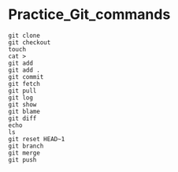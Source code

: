 # Practice_Git_commands
```
git clone
git checkout
touch
cat >
git add
git add .
git commit 
git fetch
git pull
git log
git show
git blame
git diff
echo
ls
git reset HEAD~1
git branch
git merge
git push

```
